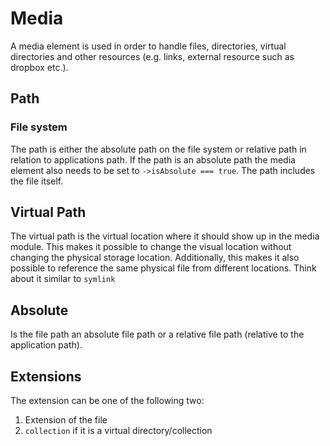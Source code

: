 # Media

A media element is used in order to handle files, directories, virtual directories and other resources (e.g. links, external resource such as dropbox etc.).

## Path

### File system

The path is either the absolute path on the file system or relative path in relation to applications path. If the path is an absolute path the media element also needs to be set to `->isAbsolute === true`. The path includes the file itself.

## Virtual Path

The virtual path is the virtual location where it should show up in the media module. This makes it possible to change the visual location without changing the physical storage location. Additionally, this makes it also possible to reference the same physical file from different locations. Think about it similar to `symlink`

## Absolute

Is the file path an absolute file path or a relative file path (relative to the application path).

## Extensions

The extension can be one of the following two:

1. Extension of the file
2. `collection` if it is a virtual directory/collection
